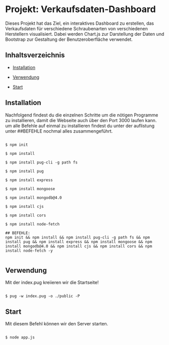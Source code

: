 # Projekt: Verkaufsdaten-Dashboard

Dieses Projekt hat das Ziel, ein interaktives Dashboard zu erstellen, das Verkaufsdaten für verschiedene Schraubenarten von verschiedenen Herstellern visualisiert. Dabei werden Chart.js zur Darstellung der Daten und Bootstrap zur Gestaltung der Benutzeroberfläche verwendet.




## Inhaltsverzeichnis


- [Installation](#installation)

- [Verwendung](#verwendung)

- [Start](#start)


## Installation


Nachfolgend findest du die einzelnen Schritte um die nötigen Programme zu installieren, damit die Webseite auch über den Port 3000 laufen kann.
um alle Befehle auf einmal zu installieren findest du unter der auflistung unter ##BEFEHLE nochmal alles zusammengeführt.


```shell

$ npm init

$ npm install

$ npm install pug-cli -g path fs

$ npm install pug

$ npm install express

$ npm install mongoose

$ npm install mongodb@4.0

$ npm install cjs 

$ npm install cors

$ npm install node-fetch

## BEFEHLE:
npm init && npm install && npm install pug-cli -g path fs && npm install pug && npm install express && npm install mongoose && npm install mongodb@4.0 && npm install cjs && npm install cors && npm install node-fetch -y


```

## Verwendung

Mit der index.pug kreiieren wir die Startseite!


```shell

$ pug -w index.pug -o ./public -P

```

## Start

Mit diesem Befehl können wir den Server starten.

```shell

$ node app.js

```